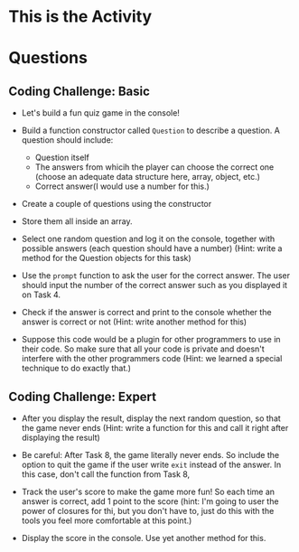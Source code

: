 # This is the Activity
# Questions

## Coding Challenge: Basic

* Let's build a fun quiz game in the console!

* Build a function constructor called `Question` to describe a question. A question should include:
  * Question itself
  * The answers from whicih the player can choose the correct one (choose an adequate data structure here, array, object, etc.)
  * Correct answer(I would use a number for this.)
  
* Create a couple of questions using the constructor

* Store them all inside an array.

* Select one random question and log it on the console, together with possible answers (each question should have a number) (Hint: write a method for the Question objects for this task)
* Use the `prompt` function to ask the user for the correct answer. The user should input the number of the correct answer such as you displayed it on Task 4.

* Check if the answer is correct and print to the console whether the answer is correct or not (Hint: write another method for this)

* Suppose this code would be a plugin for other programmers to use in their code. So make sure that all your code is private and doesn't interfere with the other programmers code (Hint: we learned a special technique to do exactly that.)


## Coding Challenge: Expert

* After you display the result, display the next random question, so that the game never ends (Hint: write a function for this and call it right after displaying the result)

* Be careful: After Task 8, the game literally never ends. So include the option to quit the game if the user write `exit` instead of the answer. In this case, don't call the function from Task 8,

* Track the user's score to make the game more fun! So each time an answer is correct, add 1 point to the score (hint: I'm going to user the power of closures for thi, but you don't have to, just do this with the tools you feel more comfortable at this point.)

* Display the score in the console. Use yet another method for this.
